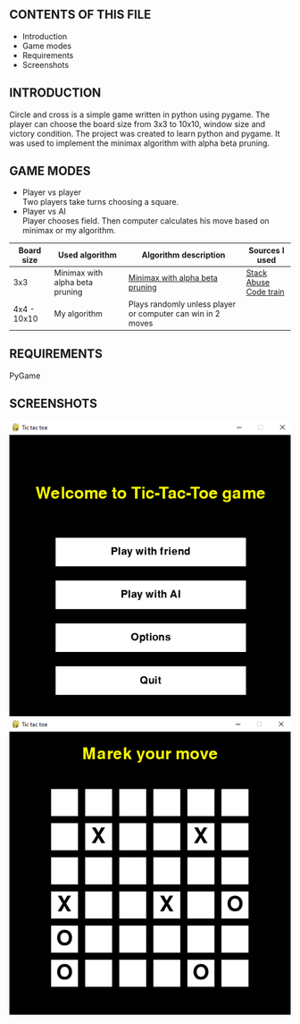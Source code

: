 CONTENTS OF THIS FILE
---------------------

 * Introduction
 * Game modes
 * Requirements
 * Screenshots
 
INTRODUCTION
------------

Circle and cross is a simple game written in python using pygame. 
The player can choose the board size from 3x3 to 10x10, window size and victory condition. 
The project was created to learn python and pygame. 
It was used to implement the minimax algorithm with alpha beta pruning.

GAME MODES
----------

* Player vs player  
Two players take turns choosing a square.
* Player vs AI   
Player chooses field. Then computer calculates his move based on minimax or my algorithm.

| Board size  | Used algorithm                  | Algorithm description                                                                       | Sources I used                                                                                                                                        |
|-------------|---------------------------------|---------------------------------------------------------------------------------------------|-------------------------------------------------------------------------------------------------------------------------------------------------------|
| 3x3         | Minimax with alpha beta pruning | [Minimax with alpha beta pruning](https://en.wikipedia.org/wiki/Alpha%E2%80%93beta_pruning) | [Stack Abuse]( https://stackabuse.com/minimax-and-alpha-beta-pruning-in-python/)   <br/> [Code train](https://www.youtube.com/watch?v=trKjYdBASyQ&t=1054s) |
| 4x4 - 10x10 | My algorithm                    | Plays randomly unless player or computer can win in 2 moves                                 |                                                                                                                                                       |
REQUIREMENTS
------------

PyGame

SCREENSHOTS
-----------

![img.png](screenshot/img.png)
![img2.png](screenshot/img2.png)
